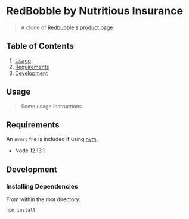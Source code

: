 # RedBobble by Nutritious Insurance

> A clone of [Redbubble's product page](https://www.redbubble.com/people/alishamarie98/works/22224860-sloth?body_color=asphalt&cat_context=all-departments&grid_pos=33&p=t-shirt&print_location=front&rbs=a01f2ac2-5d55-4a5f-8ff3-bc27ab56dc41&ref=shop_grid&searchTerm=sloth&size=medium&style=longsleeve#&gid=1&pid=1).


## Table of Contents

1. [Usage](#Usage)
1. [Requirements](#requirements)
1. [Development](#development)

## Usage

> Some usage instructions

## Requirements

An `nvmrc` file is included if using [nvm](https://github.com/creationix/nvm).

- Node 12.13.1

## Development

### Installing Dependencies

From within the root directory:

```sh
npm install
```

